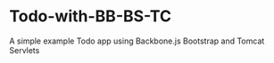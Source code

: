 Todo-with-BB-BS-TC
==================

A simple example Todo app using Backbone.js Bootstrap and Tomcat Servlets
